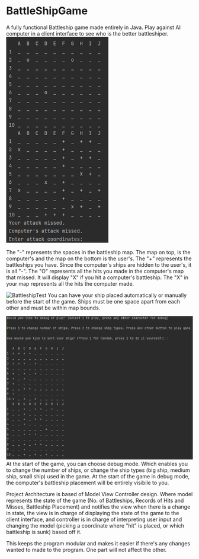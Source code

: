 # BattleShipGame
A fully functional Battleship game made entirely in Java. Play against AI computer in a client interface to see who is the better battleshiper. 
![BattleshipPreview](https://raw.githubusercontent.com/Elijah1368/BattleShipGame/master/Assets/battleship.png)

The "-" represents the spaces in the battleship map. The map on top, is the computer's and the map on the bottom is the user's.
The "+" represents the battleships you have. Since the computer's ships are hidden to the user's, it is all "-". The "O" represents all the hits
you made in the computer's map that missed. It will display "X" if you hit a computer's battleship. The "X" in your map represents all the hits the computer made.

![BattleshipTest](https://raw.githubusercontent.com/Elijah1368/BattleShipGame/master/BattleshipPlacement.png)
You can have your ship placed automatically or manually before the start of the game. Ships must be one space apart from each other and must be within map bounds.

![BattleshipPreview](https://raw.githubusercontent.com/Elijah1368/BattleShipGame/master/Assets/debug.png)
At the start of the game, you can choose debug mode. Which enables you to change the number of ships, or change the ship types (big ship, medium ship, small ship) used in the game. At the start of the game in debug mode, the computer's battleship placement will be entirely visibile to you.

Project Architecture is based of Model View Controller design. Where model represents the state of the game (No. of Battleships, Records of Hits and Misses, Battleship Placement)
and notifies the view when there is a change in state, the view is in charge of displaying the state of the game to the client interface, 
and controller is in charge of interpreting user input and changing the model (picking a coordinate where "hit" is placed, or which battleship is sunk) based off it.

This keeps the program modular and makes it easier if there's any changes wanted to made to the program. One part will not affect the other.

